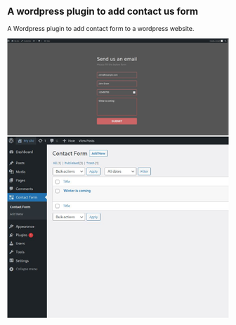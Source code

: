 ## A wordpress plugin to add contact us form

A Wordpress plugin to add contact form to a wordpress website.

![front view](images/plugin.JPG)
![admin view](images/plugin2.JPG)